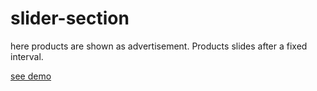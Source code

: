 # slider-section
here products are shown as advertisement. Products slides after a fixed interval.

 [see demo](https://AbSamDev.github.io/slider-section/)
